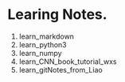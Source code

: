 # Learing Notes.

1.  learn_markdown
2.  learn_python3
3.  learn_numpy
4.  learn_CNN_book_tutorial_wxs
5.  learn_gitNotes_from_Liao